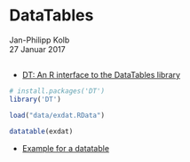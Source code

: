 # DataTables
Jan-Philipp Kolb  
27 Januar 2017  



## 

- [DT: An R interface to the DataTables library](https://rstudio.github.io/DT/)


```r
# install.packages('DT')
library('DT')
```


```r
load("data/exdat.RData")
```


```r
datatable(exdat)
```

- [Example for a datatable](http://rpubs.com/Japhilko82/osmplzbe)
